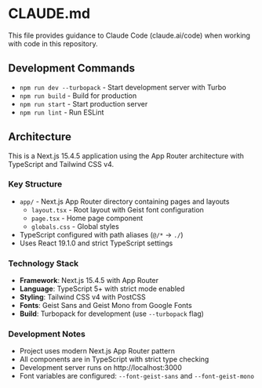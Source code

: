 # CLAUDE.md

This file provides guidance to Claude Code (claude.ai/code) when working with code in this repository.

## Development Commands

- `npm run dev --turbopack` - Start development server with Turbo
- `npm run build` - Build for production
- `npm run start` - Start production server
- `npm run lint` - Run ESLint

## Architecture

This is a Next.js 15.4.5 application using the App Router architecture with TypeScript and Tailwind CSS v4.

### Key Structure
- `app/` - Next.js App Router directory containing pages and layouts
  - `layout.tsx` - Root layout with Geist font configuration
  - `page.tsx` - Home page component
  - `globals.css` - Global styles
- TypeScript configured with path aliases (`@/*` → `./`)
- Uses React 19.1.0 and strict TypeScript settings

### Technology Stack
- **Framework**: Next.js 15.4.5 with App Router
- **Language**: TypeScript 5+ with strict mode enabled
- **Styling**: Tailwind CSS v4 with PostCSS
- **Fonts**: Geist Sans and Geist Mono from Google Fonts
- **Build**: Turbopack for development (use `--turbopack` flag)

### Development Notes
- Project uses modern Next.js App Router pattern
- All components are in TypeScript with strict type checking
- Development server runs on http://localhost:3000
- Font variables are configured: `--font-geist-sans` and `--font-geist-mono`